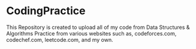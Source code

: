 # CodingPractice
This Repository is created to upload all of my code from Data Structures & Algorithms Practice from various websites such as,
codeforces.com, codechef.com, leetcode.com, and my own.

